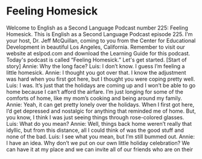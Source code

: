 # Feeling Homesick

Welcome to English as a Second Language Podcast number 225:  Feeling Homesick.  This is English as a Second Language Podcast episode 225.  I'm your host, Dr. Jeff McQuillan, coming to you from the Center for Educational Development in beautiful Los Angeles, California.    Remember to visit our website at eslpod.com and download the Learning Guide for this podcast.  Today's podcast is called “Feeling Homesick.”  Let's get started.  [Start of story]  Annie:  Why the long face?  Luis:  I don’t know.  I guess I’m feeling a little homesick.    Annie:  I thought you got over that.  I know the adjustment was hard when you first got here, but I thought you were coping pretty well.    Luis:  I was.  It’s just that the holidays are coming up and I won’t be able to go home because I can’t afford the airfare.  I’m just longing for some of the comforts of home, like my mom’s cooking and being around my family.  Annie:  Yeah, it can get pretty lonely over the holidays.  When I first got here, I’d get depressed and nostalgic for anything that reminded me of home.  But, you know, I think I was just seeing things through rose-colored glasses.  Luis:  What do you mean?  Annie:  Well, things back home weren’t really that idyllic, but from this distance, all I could think of was the good stuff and none of the bad.    Luis:  I see what you mean, but I’m still bummed out.  Annie:  I have an idea.  Why don’t we put on our own little holiday celebration?  We can have it at my place and we can invite all of our friends who are on their 
